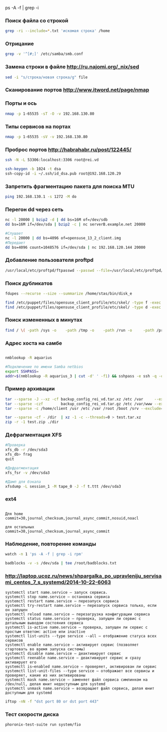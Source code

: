 
ps -A -f | grep -i


### Поиск файла со строкой
```bash
grep -ri --include=*.txt 'искомая строка' /home
```

### Отрицание
```bash
grep -v '^[#;]' /etc/samba/smb.conf
```

### Замена строки в файле http://ru.najomi.org/_nix/sed
```bash
sed -i "s/строка/новая строка/g" file
```

### Сканирование портов http://www.itword.net/page/nmap

### Порты и ось
```bash
nmap -p 1-65535 -sT -O -v 192.168.130.80
```

### Типы сервисов на портах
```bash
nmap -p 1-65535 -sV -v 192.168.130.80
```

### Проброс портов  http://habrahabr.ru/post/122445/
```bash
ssh -N -L 53306:localhost:3306 root@rei.vd

ssh-keygen -b 1024 -t dsa
ssh-copy-id -i ~/.ssh/id_dsa.pub root@192.168.120.29
```


### Запретить фрагментацию пакета для поиска MTU
```bash
ping 192.168.130.1 -s 1272 -M do
```

### Перегон dd через сеть
```bash
nc -l 20000 | bzip2 -d | dd bs=16M of=/dev/sdb
dd bs=16M if=/dev/sda | bzip2 -c | nc serverB.example.net 20000

#Слушает
nc -l 20000 | dd bs=4096 of=opensuse_13_2_client.img
#Передает
dd bs=4096 count=1048576 if=/dev/sda | nc 192.168.120.144 20000

```

### Добавление пользователя proftpd
```bash
/usr/local/etc/proftpd/ftpasswd --passwd --file=/usr/local/etc/proftpd/passwd --name=new_sites --shell=/usr/sbin/nologin --home=/home/aquarius/domains/second_part --uid=2007 --gid=80
```

### Поиск дубликатов
```bash
fdupes --recurse --size --summarize /home/stas/bin/disk_e
```

```bash
find /etc/puppet/files/opensuse_client_profile/etc/skel/ -type f -exec chmod 644 {} +
find /etc/puppet/files/opensuse_client_profile/etc/skel/ -type d -exec chmod 755 {} +
```

### Поиск измененных в минутах
```bash
find / \( -path /sys -o    -path /tmp -o    -path /run -o     -path /proc \) -prune -o -type f -mmin -1
```

### Адрес хоста на самбе
```bash

nmblookup -R aquarius

#Подключение по имени Samba netbios
export SSHPASS=
addr=$(nmblookup -R aquarius_3 | cut -d' ' -f1) && sshpass -e ssh -q -o "StrictHostKeyChecking=no" -o "UserKnownHostsFile=/dev/null" root@$addr
```

### Пример архивации
```bash
tar --sparse -J --xz -cf backup_config_rei_vd.tar.xz /etc /var     --exclude=/var/tmp
tar --sparse -czf        backup_config_rei_vd.tar.gz /etc /var/www --exclude=/var/tmp
tar --sparse -c /home/client /usr /etc /var /root /boot /srv --exclude=/var/tmp --exclule=/var/run | 7z a -m0=LZMA2 -mx=9 -si /home/stas/backup.tar.7z

tar --sparse -cf - /dir  | xz -1 -c --threads=0 > test.tar.xz
zip -r -1 test.zip ./dir
```

### Дефрагментация XFS

```bash
#Проверка
xfs_db -r /dev/sda3
xfs_db> frag
quit

#Дефрагментация
xfs_fsr -v /dev/sda3

#Дамп для бэкапа
xfsdump -L session_1 -M tape_0 -J -f t.ttt /dev/sda3

```

### ext4

```text

Для home
commit=30,journal_checksum,journal_async_commit,nosuid,noacl

для остальных
commit=30,journal_checksum,journal_async_commit

```


### Наблюдение, повторение команды
```bash
watch -n 1 'ps -A -f | grep -i rpm'
```

```bash
badblocks -v -s /dev/sda | tee /root/badblocks.txt
```

### http://laptop.ucoz.ru/news/shpargalka_po_upravleniju_servisami_centos_7_s_systemd/2014-10-22-6063
```text
systemctl start name.service – запуск сервиса.
systemctl stop name.service — остановка сервиса
systemctl restart name.service — перезапуск сервиса
systemctl try-restart name.service — перезапуск сервиса только, если он запущен
systemctl reload name.service — перезагрузка конфигурации сервиса
systemctl status name.service — проверка, запущен ли сервис с детальным выводом состояния сервиса
systemctl is-active name.service — проверка, запущен ли сервис с простым ответом: active или inactive
systemctl list-units --type service --all – отображение статуса всех сервисов
systemctl enable name.service – активирует сервис (позволяет стартовать во время запуска системы)
systemctl disable name.service – деактивирует сервис
systemctl reenable name.service – деактивирует сервис и сразу активирует его
systemctl is–enabled name.service – проверяет, активирован ли сервис
systemctl list-unit-files --type service – отображает все сервисы и проверяет, какие из них активированы
systemctl mask name.service – заменяет файл сервиса симлинком на /dev/null, делая юнит недоступным для systemd
systemctl unmask name.service – возвращает файл сервиса, делая юнит доступным для systemd

```

```bash
iftop -nN -f "dst port 80 or dst port 443"

```

### Тест скорости диска
```bash
phoronix-test-suite run system/fio

```










































































































































